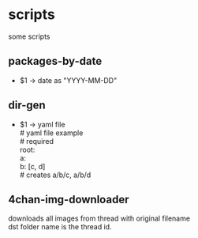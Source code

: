 # scripts
some scripts

## packages-by-date
- $1 -> date as "YYYY-MM-DD"

## dir-gen
- $1 -> yaml file <br>
\# yaml file example<br>
\# required<br>
root:<br>
&#09;a:<br>
&#09;&#09;b: [c, d] <br>
\# creates a/b/c, a/b/d


## 4chan-img-downloader
downloads all images from thread with original filename<br>
dst folder name is the thread id.


